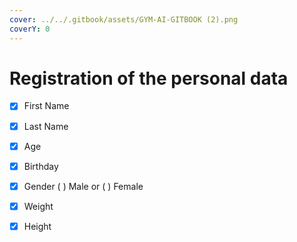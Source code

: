 ```yaml
---
cover: ../../.gitbook/assets/GYM-AI-GITBOOK (2).png
coverY: 0
---
```


# Registration of the personal data

* [x] First Name
* [x] Last Name
* [x] Age
* [x] Birthday
* [x] Gender   ( ) Male or ( ) Female&#x20;
* [x] Weight&#x20;
* [x] Height

